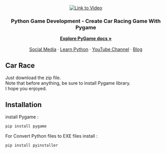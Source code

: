 <p align="center">
    <a href="https://youtube.com/playlist?list=PLdIE-46QLU9JFRYqp9_vCeDH8Hx1GjMG5">
        <img src="https://nabegheha.com/img/raceCar.jpg" alt="Link to Video">
    </a>
</p>

<h3 align="center">Python Game Development - Create Car Racing Game With Pygame</h3>

<p align="center">
    <a href="https://www.pygame.org/wiki/GettingStarted"><strong>Explore PyGame docs »</strong></a>
    <br>
    <br>
    <a href="https://nabegheha.com/socials/">Social Media</a>
    ·
    <a href="https://nabegheha.com">Learn Python</a>
    ·
    <a href="https://www.youtube.com/c/nabegheha">YouTube Channel</a>
    ·
    <a href="https://nabegheha.com/blog">Blog</a>
</p>

## Car Race

Just download the zip file.
<br>
Note that before anything, be sure to install Pygame library. 
<br>
I hope you enjoyed.
<br>

## Installation

install Pygame :

```bash
pip install pygame
```

For Convert Python files to EXE files install :

```bash
pip install pyinstaller
```
